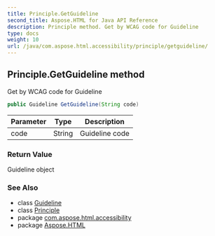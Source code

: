 ```yaml
---
title: Principle.GetGuideline
second_title: Aspose.HTML for Java API Reference
description: Principle method. Get by WCAG code for Guideline
type: docs
weight: 10
url: /java/com.aspose.html.accessibility/principle/getguideline/
---
```

## Principle.GetGuideline method

Get by WCAG code for Guideline

```java
public Guideline GetGuideline(String code)
```

| Parameter | Type | Description |
| --- | --- | --- |
| code | String | Guideline code |

### Return Value

Guideline object

### See Also

* class [Guideline](../../guideline/)
* class [Principle](../)
* package [com.aspose.html.accessibility](../../../com.aspose.html.accessibility/)
* package [Aspose.HTML](../../../)
